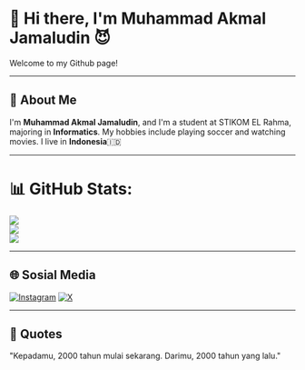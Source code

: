 # 👋 Hi there, I'm Muhammad Akmal Jamaludin 😈

Welcome to my Github page!

---

## 🥷 About Me

I'm **Muhammad Akmal Jamaludin**, and I'm a student at STIKOM EL Rahma, majoring in **Informatics**. My hobbies include playing soccer and watching movies. I live in **Indonesia**🇮🇩

---

# 📊 GitHub Stats:
![](https://github-readme-stats.vercel.app/api?username=akmalyeyo&theme=dark&hide_border=false&include_all_commits=false&count_private=false)<br/>
![](https://nirzak-streak-stats.vercel.app/?user=akmalyeyo&theme=dark&hide_border=false)<br/>
![](https://github-readme-stats.vercel.app/api/top-langs/?username=akmalyeyo&theme=dark&hide_border=false&include_all_commits=false&count_private=false&layout=compact)

---

## 🌐 Sosial Media

[![Instagram](https://img.shields.io/badge/Instagram-%23E4405F.svg?logo=Instagram&logoColor=white)](https://instagram.com/<aakmaelle_instagram>)
[![X](https://img.shields.io/badge/X-%23000000.svg?logo=X&logoColor=white)](https://x.com/akmlll__?t=eqGM8WTwtzbpQ92PnlG9iw&s=09)

---

## 💬 Quotes 
"Kepadamu, 2000 tahun mulai sekarang. Darimu, 2000 tahun yang lalu."
